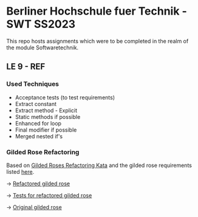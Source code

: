 # Berliner Hochschule fuer Technik - SWT SS2023

This repo hosts assignments which were to be completed in the realm of the module Softwaretechnik. 

## LE 9 - REF

### Used Techniques

- Acceptance tests (to test requirements) 
- Extract constant 
- Extract method - Explicit
- Static methods if possible 
- Enhanced for loop 
- Final modifier if possible 
- Merged nested if's

### Gilded Rose Refactoring

Based on [Gilded Roses Refactoring Kata](https://github.com/emilybache/GildedRose-Refactoring-Kata) and the gilded rose
requirements listed [here](./gilded-rose-requirements.txt).

-> [Refactored gilded rose](./src/main/java/org/gilded_rose/GildedRoseRefactored.java)

-> [Tests for refactored gilded rose](./src/test/java/org/gilded_rose/GildedRoseRefactoredTest.java)

-> [Original gilded rose](./src/main/java/org/gilded_rose/GildedRose.java)
